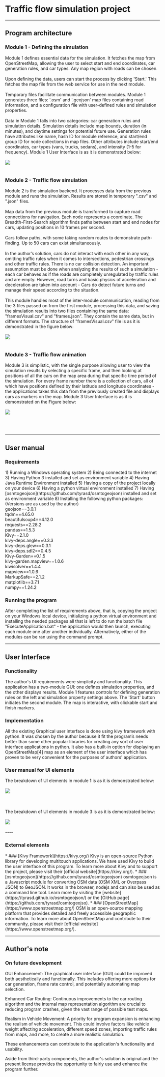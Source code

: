 <h1>Traffic flow simulation project</h1>

----

<h2>Program architecture</h2> 
<h3> Module 1 - Defining the simulation </h3>
  Module 1 defines essential data for the simulation. It fetches the map from OpenStreetMap, allowing the user to select start and end coordinates, car generation rules, and car types. Any map region with roads can be chosen.
  <br> <br>
  Upon defining the data, users can start the process by clicking 'Start.' This fetches the map file from the web service for use in the next module.
  <br> <br>
  Temporary files facilitate communication between modules. Module 1 generates three files: '.osm' and '.geojson' map files containing road information, and a configuration file with user-defined rules and simulation properties.
  <br> <br>
  Data in Module 1 falls into two categories: car generation rules and simulation details. Simulation details include map bounds, duration (in minutes), and daytime settings for potential future use. Generation rules have attributes like name, hash ID for module reference, and start/end group ID for node collections in map files. Other attributes include start/end coordinates, car types (vans, trucks, sedans), and intensity (1-5 for frequency). Module 1 User Interface is as it is demonstrated below:
  <br> <br>
  <picture>
  <img src="https://raw.githubusercontent.com/laryxx/RoadTrafficSimulation/master/Readme_images/module1UI.png"/>
  </picture>
  <br><br>

  <h3>Module 2 - Traffic flow simulation</h3>
  Module 2 is the simulation backend. It processes data from the previous module and runs the simulation. Results are stored in temporary ".csv" and ".json" files.
  <br> <br>
  Map data from the previous module is transformed to capture road connections for navigation. Each node represents a coordinate. The Breadth-First-Search algorithm finds paths between start and end nodes for cars, updating positions in 10 frames per second.
  <br> <br>
  Cars follow paths, with some taking random routes to demonstrate path-finding. Up to 50 cars can exist simultaneously.
  <br> <br>
  In the author’s solution, cars do not interact with each other in any way,
  omitting traffic rules when it comes to intersections, pedestrian crossings
  and other traffic rules. There is no car collision detection. An important
  assumption must be done when analyzing the results of such a simulation - 
  each car behaves as if the roads are completely unregulated by traffic
  rules and are empty. However, road turns and basic physics of acceleration
  and deceleration are taken into account - Cars do detect future turns and
  manage their speed according to the situation.
  <br> <br>
  This module handles most of the inter-module communication, reading
  from the 3 files passed on from the first module, processing this data,
  and saving the simulation results into two files containing the same data:
  "framesVisual.csv" and "frames.json". They contain the same data, but in
  different formats. The structure of "framesVisual.csv" file is as it is 
  demonstrated in the figure below:
  <br> <br>
  <picture>
  <img src="https://raw.githubusercontent.com/laryxx/RoadTrafficSimulation/master/Readme_images/framesVis.png"/>
  </picture>
  <br><br>

  <h3>Module 3 - Traffic flow animation</h3>
  Module 3 is simplistic, with the single purpose allowing user to view
  the simulation results by selecting a specific frame, and then looking at
  positions of all the cars on the map area during that specific time period of
  the simulation. For every frame number there is a collection of cars, all of
  which have positions defined by their latitude and longitude coordinates -
  the applications takes this data from the previously created file and displays
  cars as markers on the map. Module 3 User Interface is as it is demonstrated 
  on the Figure below:
  <br> <br>
  <picture>
  <img src="https://raw.githubusercontent.com/laryxx/RoadTrafficSimulation/master/Readme_images/DisplayResults.png"/>
  </picture>
  <br><br>
  <br><br>

----

<h2>User manual</h2>
<h3>Requirements</h3>
1) Running a Windows operating system
2) Being connected to the internet
3) Having Python 3 installed and set as environment variable
4) Having Java Runtime Environment installed
5) Having a copy of the project locally on your device
6) Having a python virtual environment installed
7) Having [osmtogeojson](https://github.com/tyrasd/osmtogeojson) installed and set as environment variable
8) Installing the following python packages:
<br>
(Versions are as used by the author)
<br>
geojson==3.0.1 <br>
tqdm==4.65.0 <br>
beautifulsoup4==4.12.0 <br>
requests==2.28.2 <br>
pandas==1.5.3 <br>
Kivy==2.1.0 <br>
kivy-deps.angle==0.3.3 <br>
kivy-deps.glew==0.3.1 <br>
kivy-deps.sdl2==0.4.5 <br>
Kivy-Garden==0.1.5 <br>
kivy-garden.mapview==1.0.6 <br>
kiwisolver==1.4.4 <br>
mapview==1.0.6 <br>
MarkupSafe==2.1.2 <br>
matplotlib==3.7.1 <br>
numpy==1.24.2 <br>

<h3>Running the program</h3>
After completing the list of requirements above, that is, 
copying the project on your Windows local device, initializing a 
python virtual environment and installing the needed packages
all that is left to do run the batch file "ExecuteApplication.bat" - the
application would then launch, executing each module one after another individually.
Alternatively, either of the modules can be ran using the command prompt.

----

<h2>User Interface</h2>
<h3>Functionality</h3>
The author's UI requirements were simplicity and functionality. This application has a two-module GUI: one defines simulation properties, and the other displays results. Module 1 features controls for defining generation rules on the left and simulation property settings above. The 'Start' button initiates the second module. The map is interactive, with clickable start and finish markers.
<h3>Implementation</h3>
All the existing Graphical user interface is done using kivy framework with python. It was chosen by the author because it fit the program’s needs better than some other popular libraries for creating any sort of user interface applications in python. It also has a built-in option for displaying an OpenStreetMap[4] map as an element of the user interface which has proven to be very convenient for the purposes of authors' application.
<h3>User manual for UI elements</h3>
The breakdown of UI elements in module 1 is as it is demonstrated below:
<br> <br>
<picture>
<img src="https://raw.githubusercontent.com/laryxx/RoadTrafficSimulation/master/Readme_images/module1UIBreakdown.png"/>
</picture>
<br><br> <br> <br>
The breakdown of UI elements in module 3 is as it is demonstrated below:
<br> <br>
<picture>
<img src="https://raw.githubusercontent.com/laryxx/RoadTrafficSimulation/master/Readme_images/module3UIBreakdown.png"/>
</picture>
<br><br>
----

<h3>External elements</h3>
* ### [Kivy Framework](https://kivy.org/)
Kivy is an open-source Python library for developing multitouch applications. We have used Kivy to build the user interface of this program. To learn more about Kivy and to support the project, please visit their [official website](https://kivy.org/).
* ### [osmtogeojson](https://github.com/tyrasd/osmtogeojson)
osmtogeojson is a Javascript module for converting OSM data (OSM XML or Overpass JSON) to GeoJSON. It works in the browser, nodejs and can also be used as a command line tool. Learn more by visiting the [website](https://tyrasd.github.io/osmtogeojson/) or the [GitHub page](https://github.com/tyrasd/osmtogeojso).
* ### [OpenStreetMap](https://www.openstreetmap.org/)
OSM is an open-source mapping platform that provides detailed and freely accessible geographic information. To learn more about OpenStreetMap and contribute to their community, please visit their [official website](https://www.openstreetmap.org/).

----


<h2>Author's note</h2>
<h3>On future development</h3>
GUI Enhancement: The graphical user interface (GUI) could be improved both aesthetically and functionally. This includes offering more options for car generation, frame rate control, and potentially automating map selection.

Enhanced Car Routing: Continuous improvements to the car routing algorithm and the internal map representation algorithm are crucial to reducing program crashes, given the vast range of possible test maps.

Realism in Vehicle Movement: A priority for program expansion is enhancing the realism of vehicle movement. This could involve factors like vehicle weight affecting acceleration, different speed zones, importing traffic rules from maps, and more, to create a more realistic simulation.

These enhancements can contribute to the application's functionality and usability.

Aside from third-party components, the author's solution is original and the present license provides the opportunity to fairly use and enhance the program further.




